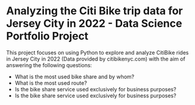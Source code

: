 # Analyzing the Citi Bike trip data for Jersey City in 2022 - Data Science Portfolio Project 

This project focuses on using Python to explore and analyze CitiBike rides in Jersey City in 2022 (Data provided by citibikenyc.com) with the aim of answering the following questions:

 - What is the most used bike share and by whom?
 - What is the most used route?
 - Is the bike share service used exclusively for business purposes?
 - Is the bike share service used exclusively for business purposes?
